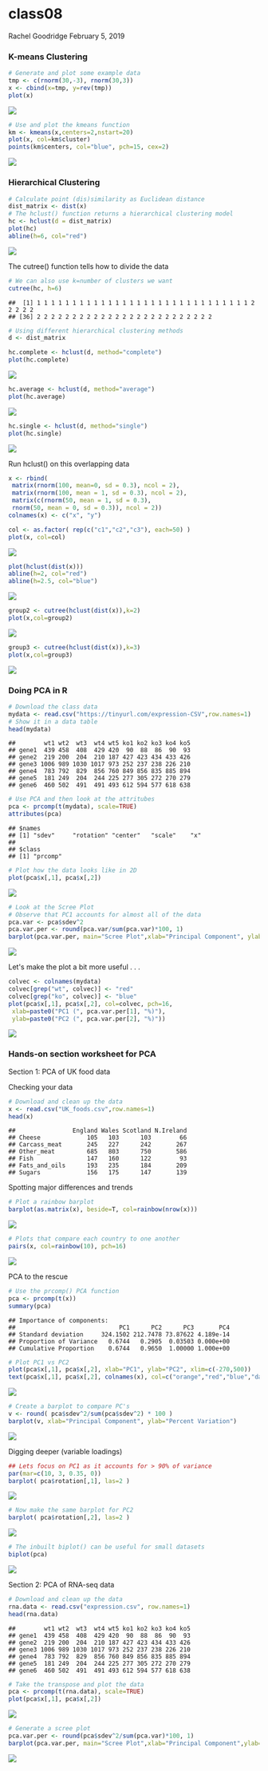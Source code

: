 class08
================
Rachel Goodridge
February 5, 2019

### K-means Clustering

``` r
# Generate and plot some example data
tmp <- c(rnorm(30,-3), rnorm(30,3))
x <- cbind(x=tmp, y=rev(tmp))
plot(x)
```

![](class08_files/figure-markdown_github/unnamed-chunk-1-1.png)

``` r
# Use and plot the kmeans function
km <- kmeans(x,centers=2,nstart=20)
plot(x, col=km$cluster)
points(km$centers, col="blue", pch=15, cex=2)
```

![](class08_files/figure-markdown_github/unnamed-chunk-1-2.png)

### Hierarchical Clustering

``` r
# Calculate point (dis)similarity as Euclidean distance
dist_matrix <- dist(x)
# The hclust() function returns a hierarchical clustering model
hc <- hclust(d = dist_matrix)
plot(hc)
abline(h=6, col="red")
```

![](class08_files/figure-markdown_github/unnamed-chunk-2-1.png)

The cutree() function tells how to divide the data

``` r
# We can also use k=number of clusters we want
cutree(hc, h=6)
```

    ##  [1] 1 1 1 1 1 1 1 1 1 1 1 1 1 1 1 1 1 1 1 1 1 1 1 1 1 1 1 1 1 1 2 2 2 2 2
    ## [36] 2 2 2 2 2 2 2 2 2 2 2 2 2 2 2 2 2 2 2 2 2 2 2 2 2

``` r
# Using different hierarchical clustering methods
d <- dist_matrix

hc.complete <- hclust(d, method="complete")
plot(hc.complete)
```

![](class08_files/figure-markdown_github/unnamed-chunk-3-1.png)

``` r
hc.average <- hclust(d, method="average")
plot(hc.average)
```

![](class08_files/figure-markdown_github/unnamed-chunk-3-2.png)

``` r
hc.single <- hclust(d, method="single")
plot(hc.single)
```

![](class08_files/figure-markdown_github/unnamed-chunk-3-3.png)

Run hclust() on this overlapping data

``` r
x <- rbind(
 matrix(rnorm(100, mean=0, sd = 0.3), ncol = 2),
 matrix(rnorm(100, mean = 1, sd = 0.3), ncol = 2),
 matrix(c(rnorm(50, mean = 1, sd = 0.3),
 rnorm(50, mean = 0, sd = 0.3)), ncol = 2))
colnames(x) <- c("x", "y")

col <- as.factor( rep(c("c1","c2","c3"), each=50) )
plot(x, col=col)
```

![](class08_files/figure-markdown_github/unnamed-chunk-4-1.png)

``` r
plot(hclust(dist(x)))
abline(h=2, col="red")
abline(h=2.5, col="blue")
```

![](class08_files/figure-markdown_github/unnamed-chunk-4-2.png)

``` r
group2 <- cutree(hclust(dist(x)),k=2)
plot(x,col=group2)
```

![](class08_files/figure-markdown_github/unnamed-chunk-4-3.png)

``` r
group3 <- cutree(hclust(dist(x)),k=3)
plot(x,col=group3)
```

![](class08_files/figure-markdown_github/unnamed-chunk-4-4.png)

### Doing PCA in R

``` r
# Download the class data
mydata <- read.csv("https://tinyurl.com/expression-CSV",row.names=1)
# Show it in a data table
head(mydata)
```

    ##        wt1 wt2  wt3  wt4 wt5 ko1 ko2 ko3 ko4 ko5
    ## gene1  439 458  408  429 420  90  88  86  90  93
    ## gene2  219 200  204  210 187 427 423 434 433 426
    ## gene3 1006 989 1030 1017 973 252 237 238 226 210
    ## gene4  783 792  829  856 760 849 856 835 885 894
    ## gene5  181 249  204  244 225 277 305 272 270 279
    ## gene6  460 502  491  491 493 612 594 577 618 638

``` r
# Use PCA and then look at the attritubes
pca <- prcomp(t(mydata), scale=TRUE)
attributes(pca)
```

    ## $names
    ## [1] "sdev"     "rotation" "center"   "scale"    "x"       
    ## 
    ## $class
    ## [1] "prcomp"

``` r
# Plot how the data looks like in 2D
plot(pca$x[,1], pca$x[,2])
```

![](class08_files/figure-markdown_github/unnamed-chunk-5-1.png)

``` r
# Look at the Scree Plot
# Observe that PC1 accounts for almost all of the data
pca.var <- pca$sdev^2
pca.var.per <- round(pca.var/sum(pca.var)*100, 1)
barplot(pca.var.per, main="Scree Plot",xlab="Principal Component", ylab="Percent Variation")
```

![](class08_files/figure-markdown_github/unnamed-chunk-6-1.png)

Let's make the plot a bit more useful . . .

``` r
colvec <- colnames(mydata)
colvec[grep("wt", colvec)] <- "red"
colvec[grep("ko", colvec)] <- "blue"
plot(pca$x[,1], pca$x[,2], col=colvec, pch=16,
 xlab=paste0("PC1 (", pca.var.per[1], "%)"),
 ylab=paste0("PC2 (", pca.var.per[2], "%)"))
```

![](class08_files/figure-markdown_github/unnamed-chunk-7-1.png)

### Hands-on section worksheet for PCA

Section 1: PCA of UK food data

Checking your data

``` r
# Download and clean up the data
x <- read.csv("UK_foods.csv",row.names=1)
head(x)
```

    ##                England Wales Scotland N.Ireland
    ## Cheese             105   103      103        66
    ## Carcass_meat       245   227      242       267
    ## Other_meat         685   803      750       586
    ## Fish               147   160      122        93
    ## Fats_and_oils      193   235      184       209
    ## Sugars             156   175      147       139

Spotting major differences and trends

``` r
# Plot a rainbow barplot
barplot(as.matrix(x), beside=T, col=rainbow(nrow(x)))
```

![](class08_files/figure-markdown_github/unnamed-chunk-9-1.png)

``` r
# Plots that compare each country to one another
pairs(x, col=rainbow(10), pch=16)
```

![](class08_files/figure-markdown_github/unnamed-chunk-9-2.png)

PCA to the rescue

``` r
# Use the prcomp() PCA function
pca <- prcomp(t(x))
summary(pca)
```

    ## Importance of components:
    ##                             PC1      PC2      PC3       PC4
    ## Standard deviation     324.1502 212.7478 73.87622 4.189e-14
    ## Proportion of Variance   0.6744   0.2905  0.03503 0.000e+00
    ## Cumulative Proportion    0.6744   0.9650  1.00000 1.000e+00

``` r
# Plot PC1 vs PC2
plot(pca$x[,1], pca$x[,2], xlab="PC1", ylab="PC2", xlim=c(-270,500))
text(pca$x[,1], pca$x[,2], colnames(x), col=c("orange","red","blue","darkgreen"))
```

![](class08_files/figure-markdown_github/unnamed-chunk-10-1.png)

``` r
# Create a barplot to compare PC's
v <- round( pca$sdev^2/sum(pca$sdev^2) * 100 )
barplot(v, xlab="Principal Component", ylab="Percent Variation")
```

![](class08_files/figure-markdown_github/unnamed-chunk-10-2.png)

Digging deeper (variable loadings)

``` r
## Lets focus on PC1 as it accounts for > 90% of variance 
par(mar=c(10, 3, 0.35, 0))
barplot( pca$rotation[,1], las=2 )
```

![](class08_files/figure-markdown_github/unnamed-chunk-11-1.png)

``` r
# Now make the same barplot for PC2
barplot( pca$rotation[,2], las=2 )
```

![](class08_files/figure-markdown_github/unnamed-chunk-11-2.png)

``` r
# The inbuilt biplot() can be useful for small datasets 
biplot(pca)
```

![](class08_files/figure-markdown_github/unnamed-chunk-11-3.png)

Section 2: PCA of RNA-seq data

``` r
# Download and clean up the data
rna.data <- read.csv("expression.csv", row.names=1)
head(rna.data)
```

    ##        wt1 wt2  wt3  wt4 wt5 ko1 ko2 ko3 ko4 ko5
    ## gene1  439 458  408  429 420  90  88  86  90  93
    ## gene2  219 200  204  210 187 427 423 434 433 426
    ## gene3 1006 989 1030 1017 973 252 237 238 226 210
    ## gene4  783 792  829  856 760 849 856 835 885 894
    ## gene5  181 249  204  244 225 277 305 272 270 279
    ## gene6  460 502  491  491 493 612 594 577 618 638

``` r
# Take the transpose and plot the data 
pca <- prcomp(t(rna.data), scale=TRUE)
plot(pca$x[,1], pca$x[,2])
```

![](class08_files/figure-markdown_github/unnamed-chunk-12-1.png)

``` r
# Generate a scree plot 
pca.var.per <- round(pca$sdev^2/sum(pca.var)*100, 1)
barplot(pca.var.per, main="Scree Plot",xlab="Principal Component",ylab="Percent Variation")
```

![](class08_files/figure-markdown_github/unnamed-chunk-12-2.png)

